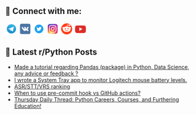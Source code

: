 ## 🔎 Connect with me:
[<img src="https://github.com/bullbesh/bullbesh/blob/main/images/Telegram.png" width="32" height="32" />](https://t.me/bullbesh)
[<img src="https://github.com/bullbesh/bullbesh/blob/main/images/VK.png" width="32" height="32" />](https://vk.com/bullbesh)
[<img src="https://github.com/bullbesh/bullbesh/blob/main/images/Twitter.png" width="32" height="32" />](https://twitter.com/bullbesh1)
[<img src="https://github.com/bullbesh/bullbesh/blob/main/images/Instagram.png" width="32" height="32" />](https://www.instagram.com/bullbesh)
[<img src="https://github.com/bullbesh/bullbesh/blob/main/images/Reddit.png" width="32" height="32" />](https://www.reddit.com/user/bullbesh)
[<img src="https://github.com/bullbesh/bullbesh/blob/main/images/YouTube.png" width="32" height="32" />](https://www.youtube.com/channel/UCtfjRs6uzgq5mfm8S06WTcg)

## 📕 Latest r/Python Posts
<!-- BLOG-POST-LIST:START -->
- [Made a tutorial regarding Pandas &lpar;package&rpar; in Python, Data Science, any advice or feedback ?](https://www.reddit.com/r/Python/comments/17gv2t8/made_a_tutorial_regarding_pandas_package_in/)
- [I wrote a System Tray app to monitor Logitech mouse battery levels.](https://www.reddit.com/r/Python/comments/17gu21j/i_wrote_a_system_tray_app_to_monitor_logitech/)
- [ASR/STT/VRS ranking](https://www.reddit.com/r/Python/comments/17gu1au/asrsttvrs_ranking/)
- [When to use pre-commit hook vs GitHub actions?](https://www.reddit.com/r/Python/comments/17gnspo/when_to_use_precommit_hook_vs_github_actions/)
- [Thursday Daily Thread: Python Careers, Courses, and Furthering Education!](https://www.reddit.com/r/Python/comments/17gj6yf/thursday_daily_thread_python_careers_courses_and/)
<!-- BLOG-POST-LIST:END -->
